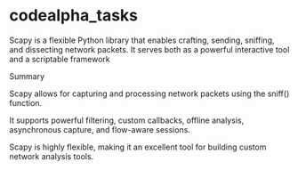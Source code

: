# codealpha_tasks
Scapy is a flexible Python library that enables crafting, sending, sniffing, and dissecting network packets. It serves both as a powerful interactive tool and a scriptable framework 

Summary

Scapy allows for capturing and processing network packets using the sniff() function.

It supports powerful filtering, custom callbacks, offline analysis, asynchronous capture, and flow-aware sessions.

Scapy is highly flexible, making it an excellent tool for building custom network analysis tools.
